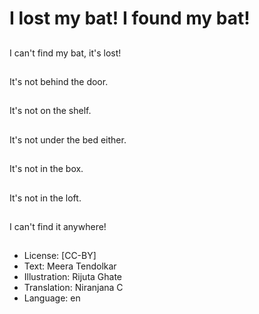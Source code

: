 # I lost my bat! I found my bat!

##
I can't find my bat, it's lost!

##
It's not behind the door.

##
It's not on the shelf.

##
It's not under the bed either.

##
It's not in the box.

##
It's not in the loft.

##
I can't find it anywhere!

##
* License: [CC-BY]
* Text: Meera Tendolkar
* Illustration: Rijuta Ghate
* Translation: Niranjana C
* Language: en
